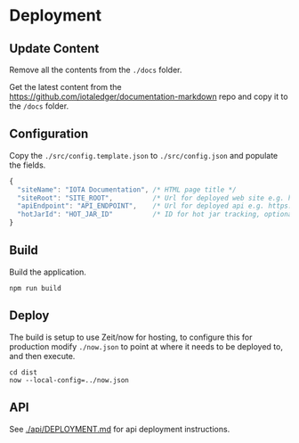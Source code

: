 # Deployment

## Update Content

Remove all the contents from the `./docs` folder.

Get the latest content from the <https://github.com/iotaledger/documentation-markdown> repo and copy it to the `/docs` folder.

## Configuration

Copy the `./src/config.template.json` to `./src/config.json` and populate the fields.

```js
{
  "siteName": "IOTA Documentation", /* HTML page title */
  "siteRoot": "SITE_ROOT",          /* Url for deployed web site e.g. https://docs.domain.com */
  "apiEndpoint": "API_ENDPOINT",    /* Url for deployed api e.g. https://api.domain.com */
  "hotJarId": "HOT_JAR_ID"          /* ID for hot jar tracking, optional */
}
```

## Build

Build the application.

```shell
npm run build
```

## Deploy

The build is setup to use Zeit/now for hosting, to configure this for production modify `./now.json` to point at where it needs to be deployed to, and then execute.

```shell
cd dist
now --local-config=../now.json
```

## API

See [./api/DEPLOYMENT.md](./api/DEPLOYMENT.md) for api deployment instructions.
